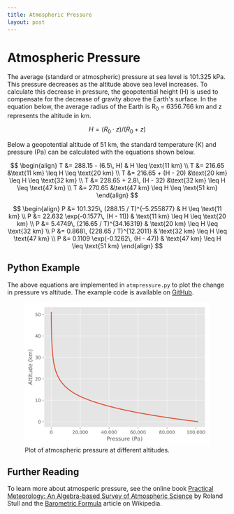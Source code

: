 ```yaml
---
title: Atmospheric Pressure
layout: post
---
```


# Atmospheric Pressure

The average (standard or atmospheric) pressure at sea level is 101.325 kPa.
This pressure decreases as the altitude above sea level increases. To calculate
this decrease in pressure, the geopotential height (H) is used to compensate
for the decrease of gravity above the Earth's surface. In the equation below,
the average radius of the Earth is R<sub>0</sub> = 6356.766 km and z represents
the altitude in km.

$$ H = (R_0 \cdot z) / (R_0 + z) $$

Below a geopotential altitude of 51 km, the standard temperature (K) and
pressure (Pa) can be calculated with the equations shown below.

$$
\begin{align}
T &= 288.15 - (6.5\, H)	      & H \leq \text{11 km} \\
T &= 216.65		      &\text{11 km} \leq H \leq \text{20 km} \\
T &= 216.65 + (H - 20)	      &\text{20 km} \leq H \leq \text{32 km} \\
T &= 228.65 + 2.8\, (H - 32)  &\text{32 km} \leq H \leq \text{47 km} \\
T &= 270.65		      &\text{47 km} \leq H \leq \text{51 km}
\end{align}
$$

$$
\begin{align}
P &= 101.325\, (288.15 / T)^{–5.255877}   & H \leq \text{11 km} \\
P &= 22.632 \exp(-0.1577\, (H - 11))	  & \text{11 km} \leq H \leq \text{20 km} \\
P &= 5.4749\, (216.65 / T)^{34.16319}	  & \text{20 km} \leq H \leq \text{32 km} \\
P &= 0.868\, (228.65 / T)^{12.2011}	  & \text{32 km} \leq H \leq \text{47 km} \\
P &= 0.1109 \exp(-0.1262\, (H - 47))	  & \text{47 km} \leq H \leq \text{51 km}
\end{align}
$$

## Python Example

The above equations are implemented in `atmpressure.py` to plot the change in
pressure vs altitude. The example code is available on
[GitHub](https://github.com/wigging/python).

<figure class="text-center">
  <img src="/assets/atmpressure.svg" alt="pressure plot" class="img-fluid">
  <figcaption>Plot of atmospheric pressure at different altitudes.</figcaption>
</figure>

## Further Reading

To learn more about atmosperic pressure, see the online book [Practical
Meteorology: An Algebra-based Survey of Atmospheric
Science](https://www.eoas.ubc.ca/books/Practical_Meteorology/) by Roland Stull
and the [Barometric Formula](https://en.wikipedia.org/wiki/Barometric_formula)
article on Wikipedia.

